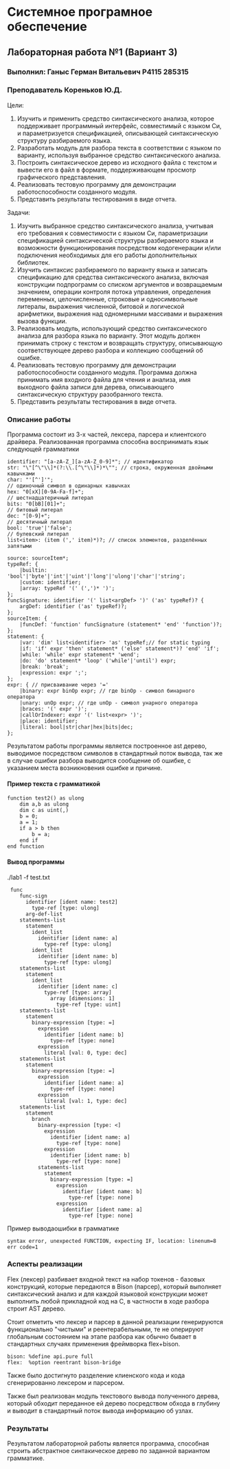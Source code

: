 # Системное програмное обеспечение
## Лабораторная работа №1 (Вариант 3)
### Выполнил: Ганыс Герман Витальевич P4115 285315
### Преподаватель Кореньков Ю.Д.

Цели:
1) Изучить и применить средство синтаксического анализа, которое
   поддерживает программный интерфейс, совместимый с языком Си,
   и параметризуется спецификацией, описывающей синтаксическую
   структуру разбираемого языка.
2) Разработать модуль для разбора текста в соответствии с языком по
   варианту, используя выбранное средство синтаксического анализа.
3) Построить синтаксическое дерево из исходного файла с текстом и
   вывести его в файл в формате, поддерживающем просмотр
   графического представления.
4) Реализовать тестовую программу для демонстрации
   работоспособности созданного модуля.
5) Представить результаты тестирования в виде отчета.

Задачи:
1) Изучить выбранное средство синтаксического анализа, учитывая
   его требования к совместимости с языком Си, параметризации
   спецификацией синтаксической структуры разбираемого языка и
   возможности функционирования посредством кодогенерации и/или
   подключения необходимых для его работы дополнительных
   библиотек.
2) Изучить синтаксис разбираемого по варианту языка и записать
   спецификацию для средства синтаксического анализа, включая
   конструкции подпрограмм со списком аргументов и возвращаемым
   значением, операции контроля потока управления, определения
   переменных, целочисленные, строковые и односимвольные
   литералы, выражения численной, битовой и логической
   арифметики, выражения над одномерными массивами и
   выражения вызова функции.
3) Реализовать модуль, использующий средство синтаксического
   анализа для разбора языка по варианту. Этот модуль должен
   принимать строку с текстом и возвращать структуру, описывающую
   соответствующее дерево разбора и коллекцию сообщений об
   ошибке.
4) Реализовать тестовую программу для демонстрации
   работоспособности созданного модуля. Программа должна
   принимать имя входного файла для чтения и анализа, имя
   выходного файла записи для дерева, описывающего
   синтаксическую структуру разобранного текста.
5) Представить результаты тестирования в виде отчета.

### Описание работы
Программа состоит из 3-х частей, лексера, парсера
и клиентского драйвера.
Реализованная программа способна воспринимать язык следующей
грамматики

```
identifier: "[a-zA-Z_][a-zA-Z_0-9]*"; // идентификатор
str: "\"[^\"\\]*(?:\\.[^\"\\]*)*\""; // строка, окруженная двойными кавычками
char: "'[^']'";
// одиночный символ в одинарных кавычках
hex: "0[xX][0-9A-Fa-f]+";
// шестнадцатеричный литерал
bits: "0[bB][01]+";
// битовый литерал
dec: "[0-9]+";
// десятичный литерал
bool: 'true'|'false';
// булевский литерал
list<item>: (item (',' item)*)?; // список элементов, разделённых запятыми

source: sourceItem*;
typeRef: {
    |builtin: 'bool'|'byte'|'int'|'uint'|'long'|'ulong'|'char'|'string';
    |custom: identifier;
    |array: typeRef '(' (',')* ')';
};
funcSignature: identifier '(' list<argDef> ')' ('as' typeRef)? {
    argDef: identifier ('as' typeRef)?;
};
sourceItem: {
    |funcDef: 'function' funcSignature (statement* 'end' 'function')?;
};
statement: {
    |var: 'dim' list<identifier> 'as' typeRef;// for static typing
    |if: 'if' expr 'then' statement* ('else' statement*)? 'end' 'if';
    |while: 'while' expr statement* 'wend';
    |do: 'do' statement* 'loop' ('while'|'until') expr;
    |break: 'break';
    |expression: expr ';';
};
expr: { // присваивание через '='
    |binary: expr binOp expr; // где binOp - символ бинарного оператора
    |unary: unOp expr; // где unOp - символ унарного оператора
    |braces: '(' expr ')';
    |callOrIndexer: expr '(' list<expr> ')';
    |place: identifier;
    |literal: bool|str|char|hex|bits|dec;
};
```

Результатом работы программы является построенное ast дерево,
выводимое посредством символов в стандартный поток вывода, так же в случае ошибки разбора выводится сообщение об ошибке,
 с указанием места возникновения ошибке и причине.

#### Пример текста с грамматикой
```
function test2() as ulong
    dim a,b as ulong
    dim c as uint(,)
    b = 0;
    a = 1;
    if a > b then
        b = a;
    end if
end function
```

#### Вывод программы
./lab1 -f test.txt
```
 func 
    func-sign 
      identifier [ident name: test2]
        type-ref [type: ulong]
      arg-def-list 
    statements-list 
      statement 
        ident_list 
          identifier [ident name: a]
            type-ref [type: ulong]
        ident_list 
          identifier [ident name: b]
            type-ref [type: ulong]
    statements-list 
      statement 
        ident_list 
          identifier [ident name: c]
            type-ref [type: array]
              array [dimensions: 1]
                type-ref [type: uint]
    statements-list 
      statement 
        binary-expression [type: =]
          expression 
            identifier [ident name: b]
              type-ref [type: none]
          expression 
            literal [val: 0, type: dec]
    statements-list 
      statement 
        binary-expression [type: =]
          expression 
            identifier [ident name: a]
              type-ref [type: none]
          expression 
            literal [val: 1, type: dec]
    statements-list 
      statement 
        branch 
          binary-expression [type: <]
            expression 
              identifier [ident name: a]
                type-ref [type: none]
            expression 
              identifier [ident name: b]
                type-ref [type: none]
          statements-list 
            statement 
              binary-expression [type: =]
                expression 
                  identifier [ident name: b]
                    type-ref [type: none]
                expression 
                  identifier [ident name: a]
                    type-ref [type: none]
```

Пример выводаошибки в грамматике
```
syntax error, unexpected FUNCTION, expecting IF, location: linenum=8
err code=1
```

### Аспекты реализации
Flex (лексер) разбивает входной текст на набор токенов - базовых
конструкций, которые передаются в Bison (парсер), который выполняет
синтаксический анализ и для каждой языковой конструкции может выполнить любой прикладной код на C,
в частности в ходе разбора строит AST дерево.

Стоит отметить что лексер и парсер в данной реализации генерируются функционально "чистыми" и реентерабельными, те
не оперируют глобальным состоянием на этапе разбора как обычно бывает в стандартных случаях применения фреймворка flex+bison.
```
bison: %define api.pure full
flex:  %option reentrant bison-bridge
```
Также было достигнуто разделение клиенского кода и кода сгенерированно лексером и парсером.

Также был реализован модуль текстового вывода полученного дерева, который
обходит переданное ей дерево посредством обхода в глубину и выводит в стандартный поток вывода информацию об узлах.


### Результаты
Результатом лабораторной работы является программа,
способная строить абстрактное синтакическое дерево по заданной вариантом грамматике.

